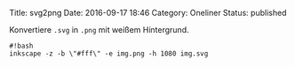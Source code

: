 Title: svg2png
Date: 2016-09-17 18:46
Category: Oneliner
Status: published

Konvertiere `.svg` in `.png` mit weißem Hintergrund.

    #!bash
    inkscape -z -b \"#fff\" -e img.png -h 1080 img.svg
